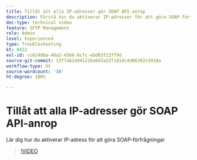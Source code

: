 ```yaml
---
title: Tillåt att alla IP-adresser gör SOAP API-anrop
description: Förstå hur du aktiverar IP-adresser för att göra SOAP-förfrågningar
doc-type: technical video
feature: SFTP Management
role: Admin
level: Experienced
type: Troubleshooting
kt: 8422
exl-id: cc624d6a-40a2-4566-8cfc-ebd83f12ff9d
source-git-commit: 13f7ab2dd41216a603a22f181dc4d06302c5918a
workflow-type: ht
source-wordcount: '38'
ht-degree: 100%

---
```


# Tillåt att alla IP-adresser gör SOAP API-anrop

Lär dig hur du aktiverar IP-adress för att göra SOAP-förfrågningar

>[!VIDEO](https://video.tv.adobe.com/v/335978?quality=12&learn=on)
